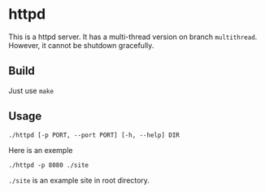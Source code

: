 # httpd

This is a httpd server.
It has a multi-thread version on branch `multithread`.
However, it cannot be shutdown gracefully.

## Build
Just use `make`

## Usage

    ./httpd [-p PORT, --port PORT] [-h, --help] DIR

Here is an exemple
 
	./httpd -p 8080 ./site

`./site` is an example site in root directory.